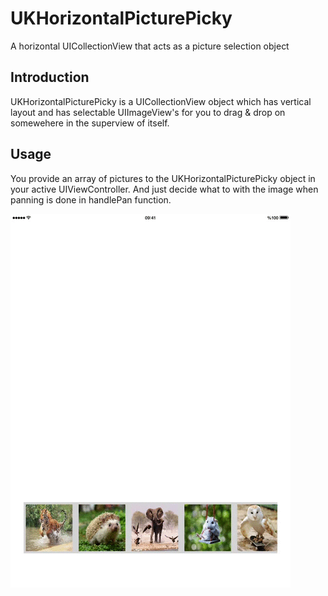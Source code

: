 # UKHorizontalPicturePicky

A horizontal UICollectionView that acts as a picture selection object

Introduction
---------------------

UKHorizontalPicturePicky is a UICollectionView object which has vertical layout and has selectable UIImageView's for you to drag & drop on somewehere in the superview of itself.

Usage
---------------------
You provide an array of pictures to the UKHorizontalPicturePicky object in your active UIViewController. And just decide what to with the image when panning is done in handlePan function.

![Preview](https://github.com/urklc/UKHorizontalPicturePicky/blob/master/UKPicturePicky.gif)

